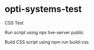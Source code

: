 # opti-systems-test
CSS Test


Run script using npx live-server public

Build CSS script using npm run build-css
